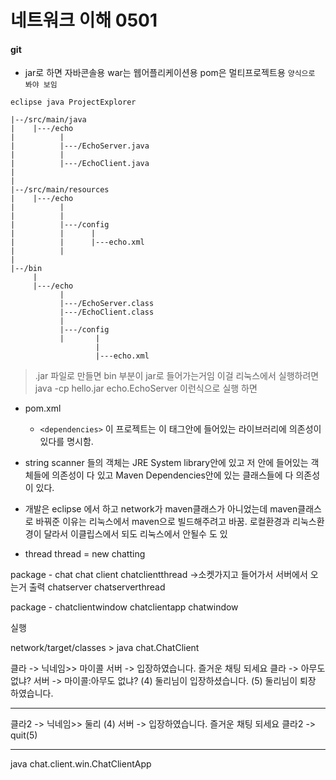 # 네트워크 이해 0501

#### git

* jar로 하면 자바콘솔용 war는 웹어플리케이션용 pom은 멀티프로젝트용
`양식으로 봐야 보임`
```
eclipse java ProjectExplorer

|--/src/main/java
|    |---/echo
|          |
|          |---/EchoServer.java
|          |
|          |---/EchoClient.java
|
|
|--/src/main/resources
|    |---/echo
|          |
|          |
|          |---/config
|          |      |
|          |      |---echo.xml
|          |
|          
|--/bin
     |
     |---/echo
           |
           |---/EchoServer.class
           |---/EchoClient.class
           |
           |---/config
           |       |
                   |
                   |---echo.xml
```
>.jar 파일로 만들면 bin 부분이 jar로 들어가는거임
  이걸 리눅스에서 실행하려면 java -cp hello.jar echo.EchoServer 이런식으로 실행 하면

* pom.xml
  * `<dependencies>` 이 프로젝트는 이 태그안에 들어있는 라이브러리에 의존성이 있다를 명시함.

* string scanner 들의 객체는 JRE System library안에 있고 저 안에 들어있는 객체들에 의존성이 다 있고
Maven Dependencies안에 있는 클래스들에 다 의존성이 있다.

* 개발은 eclipse 에서 하고 network가 maven클래스가 아니었는데 maven클래스로 바꿔준 이유는 리눅스에서 maven으로 빌드해주려고 바꿈. 로컬환경과 리눅스환경이 달라서 이클립스에서 되도 리눅스에서 안될수 도 있

* thread thread = new chatting

package - chat
chat client
chatclientthread ->소켓가지고 들어가서 서버에서 오는거 출력
chatserver
chatserverthread

package - chatclientwindow
chatclientapp
chatwindow

실행

network/target/classes > java chat.ChatClient

클라 -> 닉네임>> 마이콜
서버 -> 입장하였습니다. 즐거운 채팅 되세요
클라 -> 아무도 없냐?
서버 -> 마이콜:아무도 없냐?
(4)
둘리님이 입장하셨습니다.
(5)
둘리님이 퇴장 하였습니다.

------
클라2 -> 닉네임>> 둘리 (4)
서버 -> 입장하였습니다. 즐거운 채팅 되세요
클라2 -> quit(5)

-------

java chat.client.win.ChatClientApp
